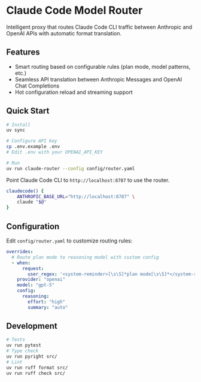 # Claude Code Model Router

Intelligent proxy that routes Claude Code CLI traffic between Anthropic and OpenAI APIs with automatic format translation.

## Features

- Smart routing based on configurable rules (plan mode, model patterns, etc.)
- Seamless API translation between Anthropic Messages and OpenAI Chat Completions
- Hot configuration reload and streaming support

## Quick Start

```bash
# Install
uv sync

# Configure API key
cp .env.example .env
# Edit .env with your OPENAI_API_KEY

# Run
uv run claude-router --config config/router.yaml
```

Point Claude Code CLI to `http://localhost:8787` to use the router.

```bash
claudecode() {
    ANTHROPIC_BASE_URL="http://localhost:8787" \
    claude "$@"
}
```

## Configuration

Edit `config/router.yaml` to customize routing rules:

```yaml
overrides:
  # Route plan mode to reasoning model with custom config
  - when:
      request:
        user_regex: '<system-reminder>[\s\S]*plan mode[\s\S]*</system-reminder>'
    provider: "openai"
    model: "gpt-5"
    config:
      reasoning:
        effort: "high"
        summary: "auto"
```

## Development

```bash
# Tests
uv run pytest
# Type check
uv run pyright src/
# Lint
uv run ruff format src/
uv run ruff check src/
```
